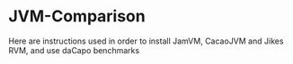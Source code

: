 # JVM-Comparison
Here are instructions used in order to install JamVM, CacaoJVM and Jikes RVM, and use daCapo benchmarks
